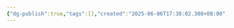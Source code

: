 ```yaml
---
{"dg-publish":true,"tags":[],"created":"2025-06-06T17:38:02.308+08:00","updated":"2025-06-23T19:51:28.429+08:00","permalink":"/Operating System/LCU Operating System/调度算法整理/","dgPassFrontmatter":true,"noteIcon":""}
---
```


